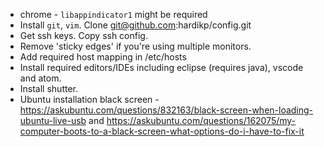 * chrome - `libappindicator1` might be required
* Install `git`, `vim`. Clone git@github.com:hardikp/config.git
* Get ssh keys. Copy ssh config.
* Remove 'sticky edges' if you're using multiple monitors.
* Add required host mapping in /etc/hosts
* Install required editors/IDEs including eclipse (requires java), vscode and atom.
* Install shutter.
* Ubuntu installation black screen - https://askubuntu.com/questions/832163/black-screen-when-loading-ubuntu-live-usb and https://askubuntu.com/questions/162075/my-computer-boots-to-a-black-screen-what-options-do-i-have-to-fix-it
